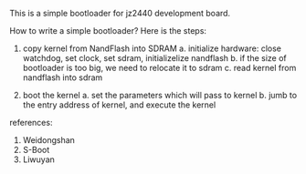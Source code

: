 This is a simple bootloader for jz2440 development board.

How to write a simple bootloader? Here is the steps:
1. copy kernel from NandFlash into SDRAM
a. initialize hardware: close watchdog, set clock, set sdram, initializelize nandflash
b. if the size of bootloader is too big, we need to relocate it to sdram
c. read kernel from nandflash into sdram

2. boot the kernel
a. set the parameters which will pass to kernel
b. jumb to the entry address of kernel, and execute the kernel

references:
1. Weidongshan
2. S-Boot
3. Liwuyan  
